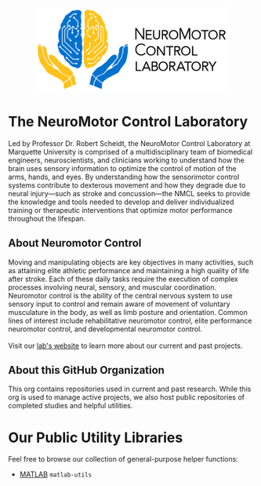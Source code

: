 
<p align="center">
  <a href="https://mcw.marquette.edu/biomedical-engineering/neuromotor-control-lab/" target="_blank" title="Visit our university website">
    <picture>
      <source media="(prefers-color-scheme: dark)" srcset="../assets/Horizontal_WhiteWriting.png">
      <source media="(prefers-color-scheme: light)" srcset="../assets/BlackWriting_Horizontal.png">
      <img alt="lab logo" src="../assets/BlackWriting_Horizontal.png" width="400">
    </picture>
  </a>
</p>

# The NeuroMotor Control Laboratory

Led by Professor Dr. Robert Scheidt, the NeuroMotor Control Laboratory at Marquette University is comprised of a multidisciplinary team of biomedical engineers, neuroscientists, and clinicians working to understand how the brain uses sensory information to optimize the control of motion of the arms, hands, and eyes. By understanding how the sensorimotor control systems contribute to dexterous movement and how they degrade due to neural injury—such as stroke and concussion—the NMCL seeks to provide the knowledge and tools needed to develop and deliver individualized training or therapeutic interventions that optimize motor performance throughout the lifespan.

## About Neuromotor Control 

Moving and manipulating objects are key objectives in many activities, such as attaining elite athletic performance and maintaining a high quality of life after stroke. Each of these daily tasks require the execution of complex processes involving neural, sensory, and muscular coordination. Neuromotor control is the ability of the central nervous system to use sensory input to control and remain aware of movement of voluntary musculature in the body, as well as limb posture and orientation. Common lines of interest include rehabilitative neuromotor control, elite performance neuromotor control, and developmental neuromotor control.  
\
Visit our [lab's website](https://mcw.marquette.edu/biomedical-engineering/neuromotor-control-lab/) to learn more about our current and past projects.

## About this GitHub Organization

This org contains repositories used in current and past research. While this org is used to manage active projects, we also host public repositories of completed studies and helpful utilities.

# Our Public Utility Libraries
Feel free to browse our collection of general-purpose helper functions:
- [MATLAB](https://github.com/nmcl-marquette/matlab-utils) `matlab-utils`

